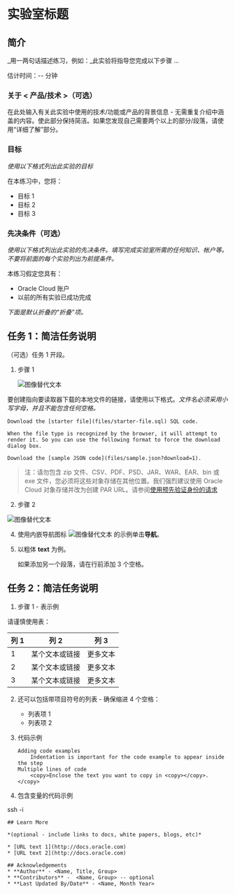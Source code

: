# 实验室标题

## 简介

_用一两句话描述练习，例如：_此实验将指导您完成以下步骤 ...

估计时间：-- 分钟

### 关于 < 产品/技术 >（可选）

在此处输入有关此实验中使用的技术/功能或产品的背景信息 - 无需重复介绍中涵盖的内容。使此部分保持简洁。如果您发现自己需要两个以上的部分/段落，请使用“详细了解”部分。

### 目标

_使用以下格式列出此实验的目标_

在本练习中，您将：

*   目标 1
*   目标 2
*   目标 3

### 先决条件（可选）

_使用以下格式列出此实验的先决条件。填写完成实验室所需的任何知识、帐户等。不要将前面的每个实验列出为前提条件。_

本练习假定您具有：

*   Oracle Cloud 账户
*   以前的所有实验已成功完成

_下面是默认折叠的“折叠”项。_

## 任务 1：简洁任务说明

（可选）任务 1 开段。

1.  步骤 1
    
    ![图像替代文本](images/sample1.png)
    

要创建指向要读取器下载的本地文件的链接，请使用以下格式。_文件名必须采用小写字母，并且不能包含任何空格。_

    Download the [starter file](files/starter-file.sql) SQL code.
    
    When the file type is recognized by the browser, it will attempt to render it. So you can use the following format to force the download dialog box.
    
    Download the [sample JSON code](files/sample.json?download=1).
    

> 注：请勿包含 zip 文件、CSV、PDF、PSD、JAR、WAR、EAR、bin 或 exe 文件，您必须将这些对象存储在其他位置。我们强烈建议使用 Oracle Cloud 对象存储并改为创建 PAR URL。请参阅[使用预先验证身份的请求](https://docs.cloud.oracle.com/en-us/iaas/Content/Object/Tasks/usingpreauthenticatedrequests.htm)

2.  步骤 2

![图像替代文本](images/sample1.png)

4.  使用内嵌导航图标 ![图像替代文本](images/sample2.png) 的示例单击**导航**。
    
5.  以粗体 **text** 为例。
    
    如果添加另一个段落，请在行前添加 3 个空格。
    

## 任务 2：简洁任务说明

1.  步骤 1 - 表示例

请谨慎使用表：

| 列 1 | 列 2 | 列 3 |
| --- | --- | --- |
| 1 | 某个文本或链接 | 更多文本 |
| 2 | 某个文本或链接 | 更多文本 |
| 3 | 某个文本或链接 | 更多文本 |

2.  还可以包括带项目符号的列表 - 确保缩进 4 个空格：
    
    *   列表项 1
    *   列表项 2
3.  代码示例
    
        Adding code examples
        	Indentation is important for the code example to appear inside the step
        Multiple lines of code
        	<copy>Enclose the text you want to copy in <copy></copy>.</copy>
        
4.  包含变量的代码示例
    

ssh -i

    
    ## Learn More
    
    *(optional - include links to docs, white papers, blogs, etc)*
    
    * [URL text 1](http://docs.oracle.com)
    * [URL text 2](http://docs.oracle.com)
    
    ## Acknowledgements
    * **Author** - <Name, Title, Group>
    * **Contributors** -  <Name, Group> -- optional
    * **Last Updated By/Date** - <Name, Month Year>
